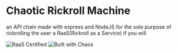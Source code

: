 # Chaotic Rickroll Machine
an API chain made with express and NodeJS for the sole purpose of rickrolling the user
a RaaS(Rickroll as a Service) if you will

![RaaS Certified](https://img.shields.io/badge/RaaS-Certified-green)
![Built with Chaos](https://img.shields.io/badge/built%20with-chaos-ff69b4)

